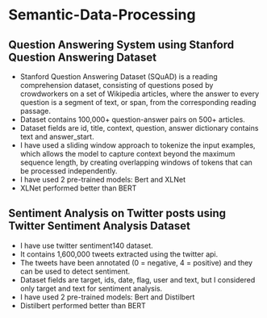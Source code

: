 # Semantic-Data-Processing

## Question Answering System using Stanford Question Answering Dataset
- Stanford Question Answering Dataset (SQuAD) is a reading comprehension dataset, consisting of questions posed by crowdworkers on a set of Wikipedia articles, where the answer to every question is a segment of text, or span, from the corresponding reading passage.
- Dataset contains 100,000+ question-answer pairs on 500+ articles.
- Dataset fields are id, title, context, question, answer dictionary contains text and answer_start.
- I have used a sliding window approach to tokenize the input examples, which allows the model to capture context beyond the maximum sequence length, by creating overlapping windows of tokens that can be processed independently.
- I have used 2 pre-trained models: Bert and XLNet
- XLNet performed better than BERT

## Sentiment Analysis on Twitter posts using Twitter Sentiment Analysis Dataset
- I have use twitter sentiment140 dataset.
- It contains 1,600,000 tweets extracted using the twitter api.
- The tweets have been annotated (0 = negative, 4 = positive) and they can be used to detect sentiment.
- Dataset fields are target, ids, date, flag, user and text, but I considered only target and text for sentiment analysis.
- I have used 2 pre-trained models: Bert and Distilbert
- Distilbert performed better than BERT
